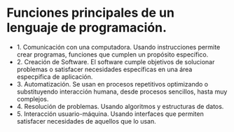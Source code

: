 # Funciones principales de un lenguaje de programación.

* 1\. Comunicación con una computadora. Usando instrucciones permite crear programas, funciones que cumplen un propósito específico.
* 2\. Creación de Software. El software cumple objetivos de solucionar problemas o satisfacer necesidades específicas en una área especpifica de aplicación.
* 3\. Automatización. Se usan en procesos repetitivos optimizando o substituyendo interacción humana, desde procesos sencillos, hasta muy complejos.
* 4\. Resolución de problemas. Usando algoritmos y estructuras de datos.
* 5\. Interacción usuario-máquina. Usando interfaces que permiten satisfacer necesidades de aquellos que lo usan.

